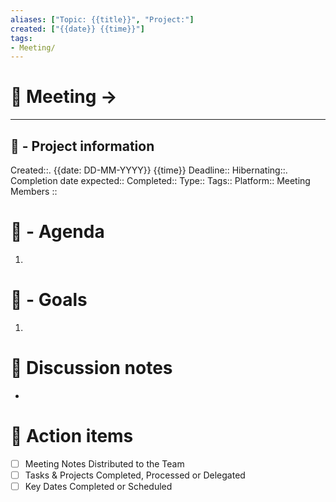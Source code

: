 ```yaml
---
aliases: ["Topic: {{title}}", "Project:"]
created: ["{{date}} {{time}}"]
tags:
- Meeting/
---
```


# 🚀 Meeting -> 

---
## 📢 - Project information
Created::. {{date: DD-MM-YYYY}} {{time}}
Deadline:: 
Hibernating::. 
Completion date expected:: 
Completed:: 
Type:: 
Tags:: 
Platform:: 
Meeting Members :: 

# 📅 - Agenda
1. 
# 🎯 - Goals
1. 
# 📝 Discussion notes
- 

# 💠 Action items
- [ ] Meeting Notes Distributed to the Team
- [ ] Tasks & Projects Completed, Processed or Delegated
- [ ] Key Dates Completed or Scheduled